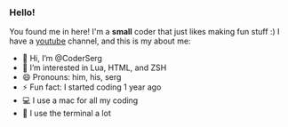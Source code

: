 ### Hello!
You found me in here!
I'm a **small** coder that
just likes making fun stuff :)
I have a [youtube](https://youtube.com/@sergcreate) channel,
and this is my about me:
- 👋 Hi, I’m @CoderSerg
- 👀 I’m interested in Lua, HTML, and ZSH
- 😄 Pronouns: him, his, serg
- ⚡ Fun fact: I started coding 1 year ago
- 💻 I use a mac for all my coding
- 👾 I use the terminal a lot
